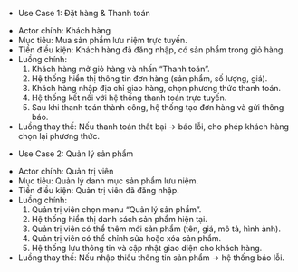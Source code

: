 * Use Case 1: Đặt hàng & Thanh toán
- Actor chính: Khách hàng
- Mục tiêu: Mua sản phẩm lưu niệm trực tuyến.
- Tiền điều kiện: Khách hàng đã đăng nhập, có sản phẩm trong giỏ hàng.
- Luồng chính:
    1. Khách hàng mở giỏ hàng và nhấn “Thanh toán”.
    2. Hệ thống hiển thị thông tin đơn hàng (sản phẩm, số lượng, giá).
    3. Khách hàng nhập địa chỉ giao hàng, chọn phương thức thanh toán.
    4. Hệ thống kết nối với hệ thống thanh toán trực tuyến.
    5. Sau khi thanh toán thành công, hệ thống tạo đơn hàng và gửi thông báo.
- Luồng thay thế:
    Nếu thanh toán thất bại → báo lỗi, cho phép khách hàng chọn lại phương thức.


* Use Case 2: Quản lý sản phẩm
- Actor chính: Quản trị viên
- Mục tiêu: Quản lý danh mục sản phẩm lưu niệm.
- Tiền điều kiện: Quản trị viên đã đăng nhập.
- Luồng chính:
    1. Quản trị viên chọn menu “Quản lý sản phẩm”.
    2. Hệ thống hiển thị danh sách sản phẩm hiện tại.
    3. Quản trị viên có thể thêm mới sản phẩm (tên, giá, mô tả, hình ảnh).
    4. Quản trị viên có thể chỉnh sửa hoặc xóa sản phẩm.
    5. Hệ thống lưu thông tin và cập nhật giao diện cho khách hàng.
- Luồng thay thế:
    Nếu nhập thiếu thông tin sản phẩm → hệ thống báo lỗi.

